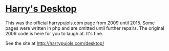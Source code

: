 [Harry's Desktop](http://harrypujols.com/desktop/)
=================

This was the official harrypujols.com page from 2009 until 2015. Some pages were written in php and are omitted until further repairs. The original 2009 code is here for you to laugh at. It's fine.

See the site at http://harrypujols.com/desktop/
